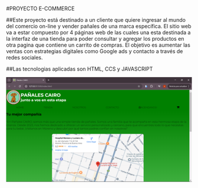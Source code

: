 #PROYECTO E-COMMERCE

##Este proyecto está destinado a un cliente que quiere ingresar al mundo del comercio on-line y vender pañales de una marca específica. El sitio web va a estar compuesto por 4 páginas web de las cuales una esta destinada a la interfaz de una tienda para poder consultar y agregar los productos en otra pagina que contiene un carrito de compras. El objetivo es aumentar las ventas con estrategias digitales como Google ads y contacto a través de redes sociales.

##Las tecnologias aplicadas son HTML, CCS y JAVASCRIPT

![página inicial](./img/index.png)